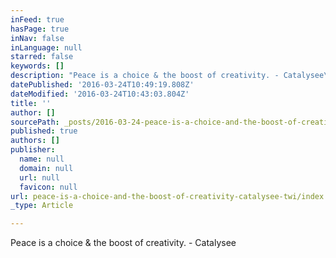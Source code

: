 ```yaml
---
inFeed: true
hasPage: true
inNav: false
inLanguage: null
starred: false
keywords: []
description: "Peace is a choice & the boost of creativity. - Catalysee\_"
datePublished: '2016-03-24T10:49:19.808Z'
dateModified: '2016-03-24T10:43:03.804Z'
title: ''
author: []
sourcePath: _posts/2016-03-24-peace-is-a-choice-and-the-boost-of-creativity-catalysee-twi.md
published: true
authors: []
publisher:
  name: null
  domain: null
  url: null
  favicon: null
url: peace-is-a-choice-and-the-boost-of-creativity-catalysee-twi/index.html
_type: Article

---
```

Peace is a choice & the boost of creativity. - Catalysee